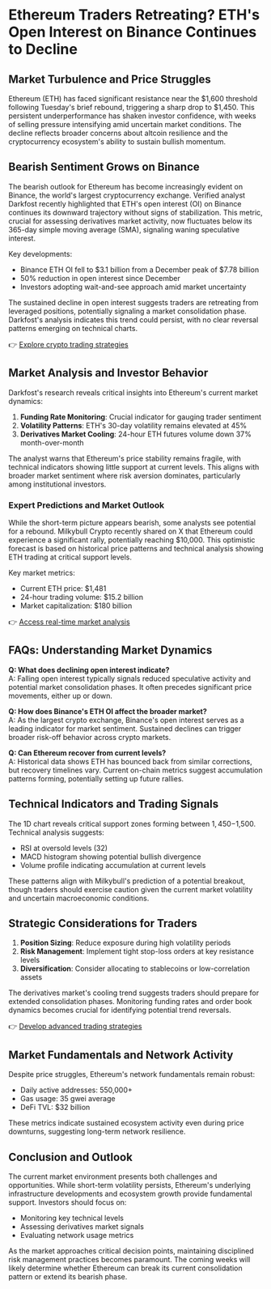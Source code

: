 # Ethereum Traders Retreating? ETH's Open Interest on Binance Continues to Decline

## Market Turbulence and Price Struggles

Ethereum (ETH) has faced significant resistance near the $1,600 threshold following Tuesday's brief rebound, triggering a sharp drop to $1,450. This persistent underperformance has shaken investor confidence, with weeks of selling pressure intensifying amid uncertain market conditions. The decline reflects broader concerns about altcoin resilience and the cryptocurrency ecosystem's ability to sustain bullish momentum.

## Bearish Sentiment Grows on Binance

The bearish outlook for Ethereum has become increasingly evident on Binance, the world's largest cryptocurrency exchange. Verified analyst Darkfost recently highlighted that ETH's open interest (OI) on Binance continues its downward trajectory without signs of stabilization. This metric, crucial for assessing derivatives market activity, now fluctuates below its 365-day simple moving average (SMA), signaling waning speculative interest.

Key developments:
- Binance ETH OI fell to $3.1 billion from a December peak of $7.78 billion
- 50% reduction in open interest since December
- Investors adopting wait-and-see approach amid market uncertainty

The sustained decline in open interest suggests traders are retreating from leveraged positions, potentially signaling a market consolidation phase. Darkfost's analysis indicates this trend could persist, with no clear reversal patterns emerging on technical charts.

👉 [Explore crypto trading strategies](https://bit.ly/okx-bonus)

## Market Analysis and Investor Behavior

Darkfost's research reveals critical insights into Ethereum's current market dynamics:
1. **Funding Rate Monitoring**: Crucial indicator for gauging trader sentiment
2. **Volatility Patterns**: ETH's 30-day volatility remains elevated at 45%
3. **Derivatives Market Cooling**: 24-hour ETH futures volume down 37% month-over-month

The analyst warns that Ethereum's price stability remains fragile, with technical indicators showing little support at current levels. This aligns with broader market sentiment where risk aversion dominates, particularly among institutional investors.

### Expert Predictions and Market Outlook

While the short-term picture appears bearish, some analysts see potential for a rebound. Milkybull Crypto recently shared on X that Ethereum could experience a significant rally, potentially reaching $10,000. This optimistic forecast is based on historical price patterns and technical analysis showing ETH trading at critical support levels.

Key market metrics:
- Current ETH price: $1,481
- 24-hour trading volume: $15.2 billion
- Market capitalization: $180 billion

👉 [Access real-time market analysis](https://bit.ly/okx-bonus)

## FAQs: Understanding Market Dynamics

**Q: What does declining open interest indicate?**  
A: Falling open interest typically signals reduced speculative activity and potential market consolidation phases. It often precedes significant price movements, either up or down.

**Q: How does Binance's ETH OI affect the broader market?**  
A: As the largest crypto exchange, Binance's open interest serves as a leading indicator for market sentiment. Sustained declines can trigger broader risk-off behavior across crypto markets.

**Q: Can Ethereum recover from current levels?**  
A: Historical data shows ETH has bounced back from similar corrections, but recovery timelines vary. Current on-chain metrics suggest accumulation patterns forming, potentially setting up future rallies.

## Technical Indicators and Trading Signals

The 1D chart reveals critical support zones forming between $1,450-$1,500. Technical analysis suggests:
- RSI at oversold levels (32)
- MACD histogram showing potential bullish divergence
- Volume profile indicating accumulation at current levels

These patterns align with Milkybull's prediction of a potential breakout, though traders should exercise caution given the current market volatility and uncertain macroeconomic conditions.

## Strategic Considerations for Traders

1. **Position Sizing**: Reduce exposure during high volatility periods
2. **Risk Management**: Implement tight stop-loss orders at key resistance levels
3. **Diversification**: Consider allocating to stablecoins or low-correlation assets

The derivatives market's cooling trend suggests traders should prepare for extended consolidation phases. Monitoring funding rates and order book dynamics becomes crucial for identifying potential trend reversals.

👉 [Develop advanced trading strategies](https://bit.ly/okx-bonus)

## Market Fundamentals and Network Activity

Despite price struggles, Ethereum's network fundamentals remain robust:
- Daily active addresses: 550,000+
- Gas usage: 35 gwei average
- DeFi TVL: $32 billion

These metrics indicate sustained ecosystem activity even during price downturns, suggesting long-term network resilience.

## Conclusion and Outlook

The current market environment presents both challenges and opportunities. While short-term volatility persists, Ethereum's underlying infrastructure developments and ecosystem growth provide fundamental support. Investors should focus on:
- Monitoring key technical levels
- Assessing derivatives market signals
- Evaluating network usage metrics

As the market approaches critical decision points, maintaining disciplined risk management practices becomes paramount. The coming weeks will likely determine whether Ethereum can break its current consolidation pattern or extend its bearish phase.
